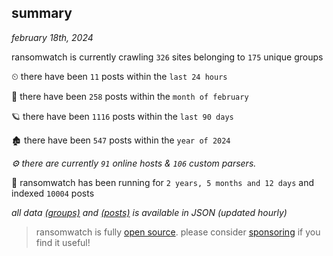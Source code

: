 
## summary
_february 18th, 2024_

ransomwatch is currently crawling `326` sites belonging to `175` unique groups

⏲ there have been `11` posts within the `last 24 hours`

🦈 there have been `258` posts within the `month of february`

🪐 there have been `1116` posts within the `last 90 days`

🏚 there have been `547` posts within the `year of 2024`

_⚙️ there are currently `91` online hosts & `106` custom parsers._

🦕 ransomwatch has been running for `2 years, 5 months and 12 days` and indexed `10004` posts

_all data  [(groups)](http://ransomwhat.telemetry.ltd/groups) and [(posts)](http://ransomwhat.telemetry.ltd/posts) is available in JSON (updated hourly)_

> ransomwatch is fully [open source](https://github.com/joshhighet/ransomwatch#ransomwatch--). please consider [sponsoring](https://github.com/sponsors/joshhighet) if you find it useful!
